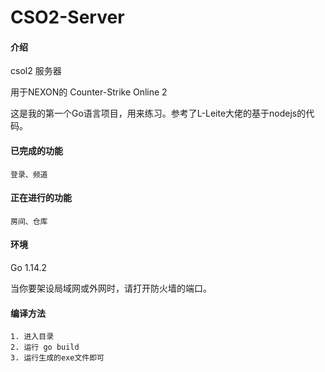 # CSO2-Server

#### 介绍

csol2 服务器

用于NEXON的 Counter-Strike Online 2

这是我的第一个Go语言项目，用来练习。参考了L-Leite大佬的基于nodejs的代码。

#### 已完成的功能

    登录、频道

#### 正在进行的功能

    房间、仓库

#### 环境

Go 1.14.2

当你要架设局域网或外网时，请打开防火墙的端口。

#### 编译方法

    1. 进入目录
    2. 运行 go build
    3. 运行生成的exe文件即可
